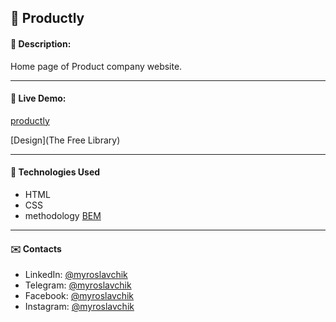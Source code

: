 ## :pushpin: Productly
#### :memo: Description: 

Home page of Product company website.
___

#### :link: Live Demo: 
[productly](https://myroslavchik.github.io/productly/)

[Design](The Free Library)
___

#### :rocket: Technologies Used

* HTML
* CSS
* methodology [BEM](https://en.bem.info/)
___

#### :envelope: Contacts
* LinkedIn: [@myroslavchik](https://www.linkedin.com/in/myroslav-t-979a17229)
* Telegram: [@myroslavchik](https://t.me/myroslavtiukhtii)
* Facebook: [@myroslavchik](https://www.facebook.com/tiukhtiimyroslav/)
* Instagram: [@myroslavchik](https://www.instagram.com/myroslavchik/)
